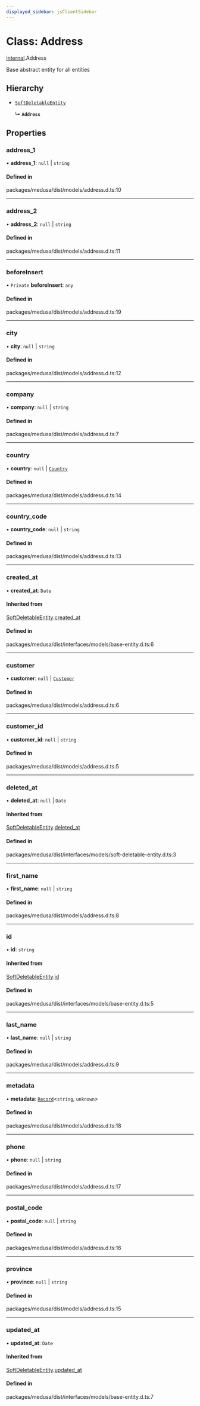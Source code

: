 ```yaml
---
displayed_sidebar: jsClientSidebar
---
```


# Class: Address

[internal](../modules/internal-3.md).Address

Base abstract entity for all entities

## Hierarchy

- [`SoftDeletableEntity`](internal-1.SoftDeletableEntity.md)

  ↳ **`Address`**

## Properties

### address\_1

• **address\_1**: ``null`` \| `string`

#### Defined in

packages/medusa/dist/models/address.d.ts:10

___

### address\_2

• **address\_2**: ``null`` \| `string`

#### Defined in

packages/medusa/dist/models/address.d.ts:11

___

### beforeInsert

• `Private` **beforeInsert**: `any`

#### Defined in

packages/medusa/dist/models/address.d.ts:19

___

### city

• **city**: ``null`` \| `string`

#### Defined in

packages/medusa/dist/models/address.d.ts:12

___

### company

• **company**: ``null`` \| `string`

#### Defined in

packages/medusa/dist/models/address.d.ts:7

___

### country

• **country**: ``null`` \| [`Country`](internal-3.Country.md)

#### Defined in

packages/medusa/dist/models/address.d.ts:14

___

### country\_code

• **country\_code**: ``null`` \| `string`

#### Defined in

packages/medusa/dist/models/address.d.ts:13

___

### created\_at

• **created\_at**: `Date`

#### Inherited from

[SoftDeletableEntity](internal-1.SoftDeletableEntity.md).[created_at](internal-1.SoftDeletableEntity.md#created_at)

#### Defined in

packages/medusa/dist/interfaces/models/base-entity.d.ts:6

___

### customer

• **customer**: ``null`` \| [`Customer`](internal-3.Customer.md)

#### Defined in

packages/medusa/dist/models/address.d.ts:6

___

### customer\_id

• **customer\_id**: ``null`` \| `string`

#### Defined in

packages/medusa/dist/models/address.d.ts:5

___

### deleted\_at

• **deleted\_at**: ``null`` \| `Date`

#### Inherited from

[SoftDeletableEntity](internal-1.SoftDeletableEntity.md).[deleted_at](internal-1.SoftDeletableEntity.md#deleted_at)

#### Defined in

packages/medusa/dist/interfaces/models/soft-deletable-entity.d.ts:3

___

### first\_name

• **first\_name**: ``null`` \| `string`

#### Defined in

packages/medusa/dist/models/address.d.ts:8

___

### id

• **id**: `string`

#### Inherited from

[SoftDeletableEntity](internal-1.SoftDeletableEntity.md).[id](internal-1.SoftDeletableEntity.md#id)

#### Defined in

packages/medusa/dist/interfaces/models/base-entity.d.ts:5

___

### last\_name

• **last\_name**: ``null`` \| `string`

#### Defined in

packages/medusa/dist/models/address.d.ts:9

___

### metadata

• **metadata**: [`Record`](../modules/internal.md#record)<`string`, `unknown`\>

#### Defined in

packages/medusa/dist/models/address.d.ts:18

___

### phone

• **phone**: ``null`` \| `string`

#### Defined in

packages/medusa/dist/models/address.d.ts:17

___

### postal\_code

• **postal\_code**: ``null`` \| `string`

#### Defined in

packages/medusa/dist/models/address.d.ts:16

___

### province

• **province**: ``null`` \| `string`

#### Defined in

packages/medusa/dist/models/address.d.ts:15

___

### updated\_at

• **updated\_at**: `Date`

#### Inherited from

[SoftDeletableEntity](internal-1.SoftDeletableEntity.md).[updated_at](internal-1.SoftDeletableEntity.md#updated_at)

#### Defined in

packages/medusa/dist/interfaces/models/base-entity.d.ts:7
